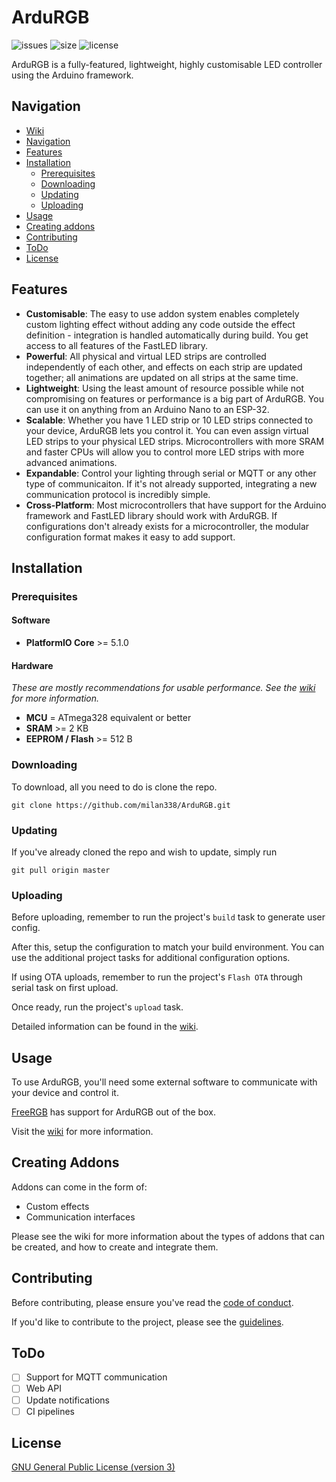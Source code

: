 # ArduRGB

![issues](https://img.shields.io/github/issues/milan338/ArduRGB?style=flat-square)
![size](https://img.shields.io/github/repo-size/milan338/ArduRGB?style=flat-square)
![license](https://img.shields.io/github/license/milan338/ArduRGB?style=flat-square)

ArduRGB is a fully-featured, lightweight, highly customisable LED controller using the Arduino framework.

## Navigation

- [Wiki](https://github.com/milan338/ArduRGB/wiki)
- [Navigation](#navigation)
- [Features](#features)
- [Installation](#installation)
  - [Prerequisites](#prerequisites)
  - [Downloading](#downloading)
  - [Updating](#updating)
  - [Uploading](#uploading)
- [Usage](#usage)
- [Creating addons](#creating-addons)
- [Contributing](#contributing)
- [ToDo](#todo)
- [License](#license)

## Features

- **Customisable**: The easy to use addon system enables completely custom lighting effect without adding any code outside the effect definition - integration is handled automatically during build. You get access to all features of the FastLED library.
- **Powerful**: All physical and virtual LED strips are controlled independently of each other, and effects on each strip are updated together; all animations are updated on all strips at the same time.
- **Lightweight**: Using the least amount of resource possible while not compromising on features or performance is a big part of ArduRGB. You can use it on anything from an Arduino Nano to an ESP-32.
- **Scalable**: Whether you have 1 LED strip or 10 LED strips connected to your device, ArduRGB lets you control it. You can even assign virtual LED strips to your physical LED strips. Microcontrollers with more SRAM and faster CPUs will allow you to control more LED strips with more advanced animations.
- **Expandable**: Control your lighting through serial or MQTT or any other type of communicaiton. If it's not already supported, integrating a new communication protocol is incredibly simple.
- **Cross-Platform**: Most microcontrollers that have support for the Arduino framework and FastLED library should work with ArduRGB. If configurations don't already exists for a microcontroller, the modular configuration format makes it easy to add support.

## Installation

### Prerequisites

#### Software

- **PlatformIO Core** >= 5.1.0

#### Hardware

*These are mostly recommendations for usable performance.*
*See the [wiki](https://github.com/milan338/ArduRGB/wiki) for more information.*

- **MCU** = ATmega328 equivalent or better
- **SRAM** >= 2 KB
- **EEPROM / Flash** >= 512 B

### Downloading

To download, all you need to do is clone the repo.
```
git clone https://github.com/milan338/ArduRGB.git
```

### Updating

If you've already cloned the repo and wish to update, simply run
```
git pull origin master
```

### Uploading

Before uploading, remember to run the project's `build` task to generate user config.

After this, setup the configuration to match your build environment.
You can use the additional project tasks for additional configuration options.

If using OTA uploads, remember to run the project's `Flash OTA` through serial task on first upload.

Once ready, run the project's `upload` task.

Detailed information can be found in the [wiki](https://github.com/milan338/ArduRGB/wiki).

## Usage

To use ArduRGB, you'll need some external software to communicate with your device and control it.

[FreeRGB](https://github.com/milan338/FreeRGB) has support for ArduRGB out of the box.

Visit the [wiki](https://github.com/milan338/ArduRGB/wiki) for more information.

## Creating Addons

Addons can come in the form of:
- Custom effects
- Communication interfaces

Please see the wiki for more information about the types of addons that can be created,
and how to create and integrate them.

## Contributing

Before contributing, please ensure you've read the [code of conduct](CODE_OF_CONDUCT.md).

If you'd like to contribute to the project, please see the [guidelines](CONTRIBUTING.md).

## ToDo

- [ ] Support for MQTT communication
- [ ] Web API
- [ ] Update notifications
- [ ] CI pipelines

## License

[GNU General Public License (version 3)](LICENSE)
